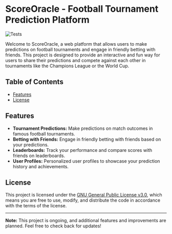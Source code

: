 # ScoreOracle - Football Tournament Prediction Platform

![Tests](https://github.com/SkxPhan/ScoreOracle/actions/workflows/test.yml/badge.svg)

Welcome to ScoreOracle, a web platform that allows users to make predictions on football tournaments and engage in friendly betting with friends. This project is designed to provide an interactive and fun way for users to share their predictions and compete against each other in tournaments like the Champions League or the World Cup.

## Table of Contents

- [Features](#features)
- [License](#license)

## Features

- **Tournament Predictions:** Make predictions on match outcomes in famous football tournaments.
- **Betting with Friends:** Engage in friendly betting with friends based on your predictions.
- **Leaderboards:** Track your performance and compare scores with friends on leaderboards.
- **User Profiles:** Personalized user profiles to showcase your prediction history and achievements.

## License

This project is licensed under the [GNU General Public License v3.0](LICENSE), which means you are free to use, modify, and distribute the code in accordance with the terms of the license.

---

**Note:** This project is ongoing, and additional features and improvements are planned. Feel free to check back for updates!
